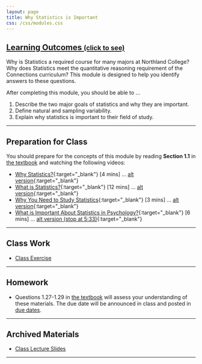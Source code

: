 ```yaml
---
layout: page
title: Why Statistics is Important
css: /css/modules.css
---
```


<div class="panel-group-ILOs">
  <div class="panel panel-default">
    <div class="panel-heading">
      <h2 class="panel-title">
        <a data-toggle="collapse" href="#ILOs">Learning Outcomes <small>(click to see)</small></a>
      </h2>
    </div>
    <div id="ILOs" class="panel-collapse collapse">
      <div class="panel-body">
Why is Statistics a required course for many majors at Northland College?  Why does Statistics meet the quantitative reasoning requirement of the Connections curriculum?  This module is designed to help you identify answers to these questions.

<p>After completing this module, you should be able to ...</p>

<ol>
  <li>Describe the two major goals of statistics and why they are important.</li>
  <li>Define natural and sampling variability.</li>
  <li>Explain why statistics is important to their field of study.</li>
</ol>
      </div>
    </div>
  </div>
</div>

----

## Preparation for Class

You should prepare for the concepts of this module by reading **Section 1.1** in [the textbook](../../book/) and watching the following videos:

* [Why Statistics?](https://www.youtube.com/v/yxXsPc0bphQ?version=3&autoplay=1){:target="_blank"} [4 mins] ... [alt version](https://www.youtube.com/watch?v=yxXsPc0bphQ){:target="_blank"}
* [What is Statistics?](https://www.youtube.com/v/5YsiVJFSwGo?version=3&start=35&autoplay=1){:target="_blank"} [12 mins] ... [alt version](https://www.youtube.com/watch?v=5YsiVJFSwGo#t=35){:target="_blank"}
* [Why You Need to Study Statistics](https://www.youtube.com/v/wV0Ks7aS7YI?version=3&autoplay=1){:target="_blank"} [3 mins] ... [alt version](https://www.youtube.com/watch?v=wV0Ks7aS7YI){:target="_blank"}
* [What is Important About Statistics in Psychology?](https://www.youtube.com/v/yl_yuxHFIXc?version=3&start=18&end=333&autoplay=1){:target="_blank"} [6 mins] ... [alt version (stop at 5:33)](https://www.youtube.com/watch?v=yl_yuxHFIXc#t=18){:target="_blank"}

----

## Class Work

* [Class Exercise](CE.html)

----

## Homework

* Questions 1.27-1.29 in [the textbook](../../book/) will assess your understanding of these materials.  The due date will be announced in class and posted in [due dates](../../resources/Dates-Current).

----

## Archived Materials

* [Class Lecture Slides](PPT.pptx)

----
